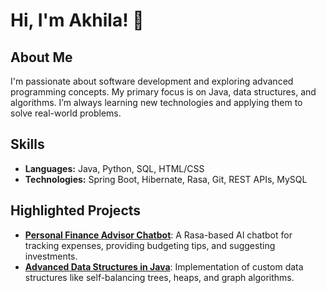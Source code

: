 # Hi, I'm Akhila! 👋

## About Me
I'm passionate about software development and exploring advanced programming concepts. My primary focus is on Java, data structures, and algorithms. I’m always learning new technologies and applying them to solve real-world problems.

## Skills
- **Languages:** Java, Python, SQL, HTML/CSS
- **Technologies:** Spring Boot, Hibernate, Rasa, Git, REST APIs, MySQL

## Highlighted Projects
- [**Personal Finance Advisor Chatbot**](https://github.com/akhilavunnam1/Personal-Finance-Chatbot): A Rasa-based AI chatbot for tracking expenses, providing budgeting tips, and suggesting investments.
- [**Advanced Data Structures in Java**](https://github.com/akhilavunnam1/advanced-java-datastructures): Implementation of custom data structures like self-balancing trees, heaps, and graph algorithms.


